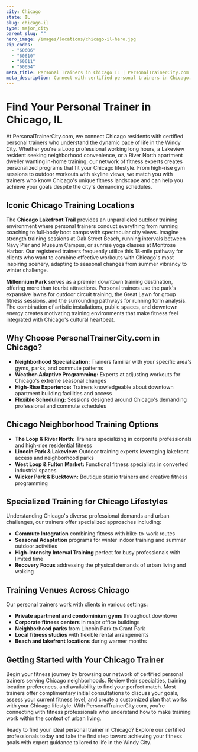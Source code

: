 ```yaml
---
city: Chicago
state: IL
slug: chicago-il
type: major_city
parent_slug: ""
hero_image: /images/locations/chicago-il-hero.jpg
zip_codes:
  - "60606"
  - "60610"
  - "60611"
  - "60654"
meta_title: Personal Trainers in Chicago IL | PersonalTrainerCity.com
meta_description: Connect with certified personal trainers in Chicago. Find fitness coaches for one-on-one training in gyms, homes, or iconic outdoor locations throughout Chicago neighborhoods.
---
```


# Find Your Personal Trainer in Chicago, IL

At PersonalTrainerCity.com, we connect Chicago residents with certified personal trainers who understand the dynamic pace of life in the Windy City. Whether you're a Loop professional working long hours, a Lakeview resident seeking neighborhood convenience, or a River North apartment dweller wanting in-home training, our network of fitness experts creates personalized programs that fit your Chicago lifestyle. From high-rise gym sessions to outdoor workouts with skyline views, we match you with trainers who know Chicago's unique fitness landscape and can help you achieve your goals despite the city's demanding schedules.

## Iconic Chicago Training Locations

The **Chicago Lakefront Trail** provides an unparalleled outdoor training environment where personal trainers conduct everything from running coaching to full-body boot camps with spectacular city views. Imagine strength training sessions at Oak Street Beach, running intervals between Navy Pier and Museum Campus, or sunrise yoga classes at Montrose Harbor. Our registered trainers frequently utilize this 18-mile pathway for clients who want to combine effective workouts with Chicago's most inspiring scenery, adapting to seasonal changes from summer vibrancy to winter challenge.

**Millennium Park** serves as a premier downtown training destination, offering more than tourist attractions. Personal trainers use the park's expansive lawns for outdoor circuit training, the Great Lawn for group fitness sessions, and the surrounding pathways for running form analysis. The combination of artistic installations, public spaces, and downtown energy creates motivating training environments that make fitness feel integrated with Chicago's cultural heartbeat.

## Why Choose PersonalTrainerCity.com in Chicago?

*   **Neighborhood Specialization:** Trainers familiar with your specific area's gyms, parks, and commute patterns
*   **Weather-Adaptive Programming:** Experts at adjusting workouts for Chicago's extreme seasonal changes
*   **High-Rise Experience:** Trainers knowledgeable about downtown apartment building facilities and access
*   **Flexible Scheduling:** Sessions designed around Chicago's demanding professional and commute schedules

## Chicago Neighborhood Training Options

- **The Loop & River North:** Trainers specializing in corporate professionals and high-rise residential fitness
- **Lincoln Park & Lakeview:** Outdoor training experts leveraging lakefront access and neighborhood parks
- **West Loop & Fulton Market:** Functional fitness specialists in converted industrial spaces
- **Wicker Park & Bucktown:** Boutique studio trainers and creative fitness programming

## Specialized Training for Chicago Lifestyles

Understanding Chicago's diverse professional demands and urban challenges, our trainers offer specialized approaches including:

*   **Commute Integration** combining fitness with bike-to-work routes
*   **Seasonal Adaptation** programs for winter indoor training and summer outdoor activities
*   **High-Intensity Interval Training** perfect for busy professionals with limited time
*   **Recovery Focus** addressing the physical demands of urban living and walking

## Training Venues Across Chicago

Our personal trainers work with clients in various settings:
- **Private apartment and condominium gyms** throughout downtown
- **Corporate fitness centers** in major office buildings
- **Neighborhood parks** from Lincoln Park to Grant Park
- **Local fitness studios** with flexible rental arrangements
- **Beach and lakefront locations** during warmer months

## Getting Started with Your Chicago Trainer

Begin your fitness journey by browsing our network of certified personal trainers serving Chicago neighborhoods. Review their specialties, training location preferences, and availability to find your perfect match. Most trainers offer complimentary initial consultations to discuss your goals, assess your current fitness level, and create a customized plan that works with your Chicago lifestyle. With PersonalTrainerCity.com, you're connecting with fitness professionals who understand how to make training work within the context of urban living.

Ready to find your ideal personal trainer in Chicago? Explore our certified professionals today and take the first step toward achieving your fitness goals with expert guidance tailored to life in the Windy City.
